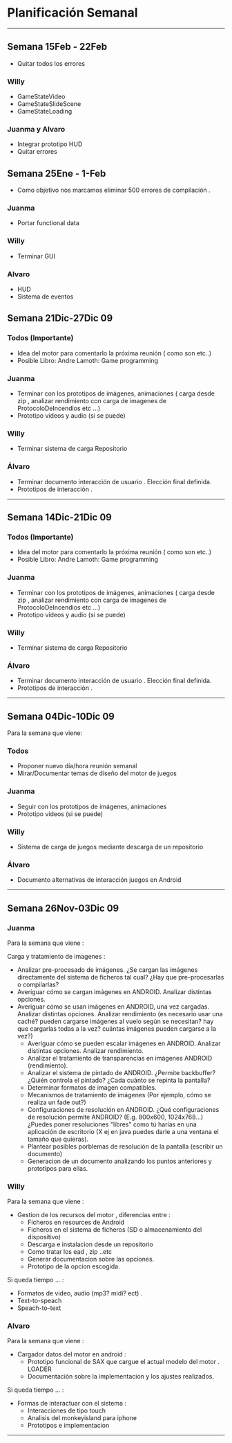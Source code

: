 # Planificación Semanal #




---

## Semana 15Feb - 22Feb ##

  * Quitar todos los errores

### Willy ###

  * GameStateVideo
  * GameStateSlideScene
  * GameStateLoading

### Juanma y Alvaro ###
  * Integrar prototipo HUD
  * Quitar errores

## Semana 25Ene - 1-Feb ##

  * Como objetivo nos marcamos eliminar 500 errores de compilación .

### Juanma ###

  * Portar functional data

### Willy ###

  * Terminar GUI

### Alvaro ###

  * HUD
  * Sistema de eventos


## Semana 21Dic-27Dic 09 ##


### Todos (Importante) ###
  * Idea del motor para comentarlo la próxima reunión ( como son etc..)
  * Posible Libro:  Andre Lamoth: Game programming

### Juanma ###
  * Terminar con los prototipos de imágenes, animaciones ( carga desde zip , analizar rendimiento con carga de imagenes de ProtocoloDeIncendios etc ...)
  * Prototipo vídeos y audio (si se puede)

### Willy ###
  * Terminar sistema de carga Repositorio

### Álvaro ###
  * Terminar documento interacción de usuario . Elección final definida.
  * Prototipos de interacción .


---


## Semana 14Dic-21Dic 09 ##


### Todos (Importante) ###
  * Idea del motor para comentarlo la próxima reunión ( como son etc..)
  * Posible Libro:  Andre Lamoth: Game programming

### Juanma ###
  * Terminar con los prototipos de imágenes, animaciones ( carga desde zip , analizar rendimiento con carga de imagenes de ProtocoloDeIncendios etc ...)
  * Prototipo vídeos y audio (si se puede)

### Willy ###
  * Terminar sistema de carga Repositorio

### Álvaro ###
  * Terminar documento interacción de usuario . Elección final definida.
  * Prototipos de interacción .


---


## Semana 04Dic-10Dic 09 ##

Para la semana que viene:

### Todos ###
  * Proponer nuevo día/hora reunión semanal
  * Mirar/Documentar temas de diseño del motor de juegos

### Juanma ###
  * Seguir con los prototipos de imágenes, animaciones
  * Prototipo vídeos (si se puede)

### Willy ###
  * Sistema de carga de juegos mediante descarga de un repositorio

### Álvaro ###
  * Documento alternativas de interacción juegos en Android


---


## Semana 26Nov-03Dic 09 ##

### Juanma ###

Para la semana que viene :

Carga y tratamiento de imagenes :

  * Analizar pre-procesado de imágenes. ¿Se cargan las imágenes directamente del sistema de ficheros tal cual? ¿Hay que pre-procesarlas o compilarlas?
  * Averiguar cómo se cargan imágenes en ANDROID. Analizar distintas opciones.
  * Averiguar cómo se usan imágenes en ANDROID, una vez cargadas. Analizar distintas opciones. Analizar rendimiento (es necesario usar una caché? pueden cargarse imágenes al vuelo según se necesitan? hay que cargarlas todas a la vez? cuántas imágenes pueden cargarse a la vez?)
    * Averiguar cómo se pueden escalar imágenes en ANDROID. Analizar distintas opciones. Analizar rendimiento.
    * Analizar el tratamiento de transparencias en imágenes ANDROID (rendimiento).
    * Analizar el sistema de pintado de ANDROID. ¿Permite backbuffer? ¿Quién controla el pintado? ¿Cada cuánto se repinta la pantalla?
    * Determinar formatos de imagen compatibles.
    * Mecanismos de tratamiento de imágenes (Por ejemplo, cómo se realiza un fade out?)
    * Configuraciones de resolución en ANDROID. ¿Qué configuraciones de resolución permite ANDROID? (E.g. 800x600, 1024x768...) ¿Puedes poner resoluciones "libres" como tú harías en una aplicación de escritorio (X ej en java puedes darle a una ventana el tamaño que quieras).
    * Plantear posibles porblemas de resolución de la pantalla (escribir un documento)
    * Generacion de un documento analizando los puntos anteriores y prototipos para ellas.


### Willy ###

Para la semana que viene :

  * Gestion de los recursos del motor , diferencias entre  :
    * Ficheros en resources de Android
    * Ficheros en el sistema de ficheros (SD o almacenamiento del dispositivo)
    * Descarga e instalacion desde un repositorio
    * Como tratar los ead , zip ..etc
    * Generar documentacion sobre las opciones.
    * Prototipo de la opcion escogida.



Si queda tiempo ... :

  * Formatos de video, audio (mp3? midi? ect) .
  * Text-to-speach
  * Speach-to-text


### Alvaro ###

Para la semana que viene :

  * Cargador datos del motor en android :
    * Prototipo funcional de SAX que cargue el actual modelo del motor . LOADER
    * Documentación sobre la implementacion y los ajustes realizados.

Si queda tiempo ... :

  * Formas de interactuar con el sistema :
    * Interacciones de tipo touch
    * Analisis del monkeyisland para iphone
    * Prototipos e implementacion



---
